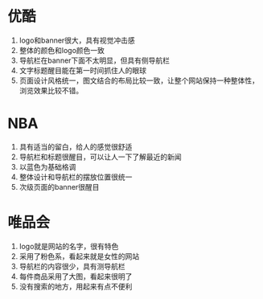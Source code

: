 # 优酷
1. logo和banner很大，具有视觉冲击感
2. 整体的颜色和logo颜色一致
3. 导航栏在banner下面不太明显，但具有侧导航栏
4. 文字标题醒目能在第一时间抓住人的眼球
5. 页面设计风格统一，图文结合的布局比较一致，让整个网站保持一种整体性，浏览效果比较不错。

# NBA
1. 具有适当的留白，给人的感觉很舒适
2. 导航栏和标题很醒目，可以让人一下了解最近的新闻
3. 以蓝色为基础格调
4. 整体设计和导航栏的摆放位置很统一
5. 次级页面的banner很醒目

# 唯品会
1. logo就是网站的名字，很有特色
2. 采用了粉色系，看起来就是女性的网站
3. 导航栏的内容很少，具有测导航栏
4. 每件商品采用了大图，看起来很明了
5. 没有搜索的地方，用起来有点不便利
